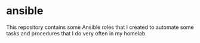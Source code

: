 # ansible
This repository contains some Ansible roles that I created to automate some tasks and procedures that I do very often in my homelab.
